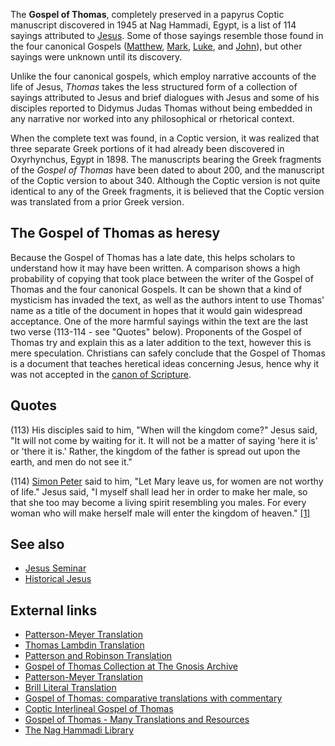 The **Gospel of Thomas**, completely preserved in a papyrus Coptic
manuscript discovered in 1945 at Nag Hammadi, Egypt, is a list of
114 sayings attributed to [Jesus](Jesus "Jesus"). Some of those
sayings resemble those found in the four canonical Gospels
([Matthew](Gospel_of_Matthew "Gospel of Matthew"),
[Mark](Gospel_of_Mark "Gospel of Mark"),
[Luke](Gospel_of_Luke "Gospel of Luke"), and
[John](Gospel_of_John "Gospel of John")), but other sayings were
unknown until its discovery.

Unlike the four canonical gospels, which employ narrative accounts
of the life of Jesus, *Thomas* takes the less structured form of a
collection of sayings attributed to Jesus and brief dialogues with
Jesus and some of his disciples reported to Didymus Judas Thomas
without being embedded in any narrative nor worked into any
philosophical or rhetorical context.

When the complete text was found, in a Coptic version, it was
realized that three separate Greek portions of it had already been
discovered in Oxyrhynchus, Egypt in 1898. The manuscripts bearing
the Greek fragments of the *Gospel of Thomas* have been dated to
about 200, and the manuscript of the Coptic version to about 340.
Although the Coptic version is not quite identical to any of the
Greek fragments, it is believed that the Coptic version was
translated from a prior Greek version.

## The Gospel of Thomas as heresy

Because the Gospel of Thomas has a late date, this helps scholars
to understand how it may have been written. A comparison shows a
high probability of copying that took place between the writer of
the Gospel of Thomas and the four canonical Gospels. It can be
shown that a kind of mysticism has invaded the text, as well as the
authors intent to use Thomas' name as a title of the document in
hopes that it would gain widespread acceptance. One of the more
harmful sayings within the text are the last two verse (113-114 -
see "Quotes" below). Proponents of the Gospel of Thomas try and
explain this as a later addition to the text, however this is mere
speculation. Christians can safely conclude that the Gospel of
Thomas is a document that teaches heretical ideas concerning Jesus,
hence why it was not accepted in the
[canon of Scripture](Development_of_the_canon "Development of the canon").

## Quotes

\(113) His disciples said to him, "When will the kingdom come?"
 Jesus said, "It will not come by waiting for it. It will not be a
 matter of saying 'here it is' or 'there it is.' Rather, the kingdom
 of the father is spread out upon the earth, and men do not see
 it."

\(114) [Simon Peter](Simon_Peter "Simon Peter") said to him, "Let
 Mary leave us, for women are not worthy of life." Jesus said, "I
 myself shall lead her in order to make her male, so that she too
 may become a living spirit resembling you males. For every woman
 who will make herself male will enter the kingdom of heaven."
 [[1]](http://www.gnosis.org/naghamm/gthlamb.html)

## See also

-   [Jesus Seminar](Jesus_Seminar "Jesus Seminar")
-   [Historical Jesus](Historical_Jesus "Historical Jesus")

## External links

-   [Patterson-Meyer Translation](http://www.gnosis.org/naghamm/gosthom.html)
-   [Thomas Lambdin Translation](http://www.gnosis.org/naghamm/gthlamb.html)
-   [Patterson and Robinson Translation](http://www.gnosis.org/naghamm/gth_pat_rob.htm)
-   [Gospel of Thomas Collection at The Gnosis Archive](http://www.gnosis.org/naghamm/nhl_thomas.htm)
-   [Patterson-Meyer Translation](http://www.misericordia.edu/users/davies/thomas/Trans.htm)
-   [Brill Literal Translation](http://www.goodnewsinc.net/othbooks/thomas.html)
-   [Gospel of Thomas: comparative translations with commentary](http://www.gospelthomas.com/)
-   [Coptic Interlineal Gospel of Thomas](http://www.geocities.com/Athens/9068/)
-   [Gospel of Thomas - Many Translations and Resources](http://www.earlychristianwritings.com/thomas.html)
-   [The Nag Hammadi Library](http://www.nag-hammadi.com/)



